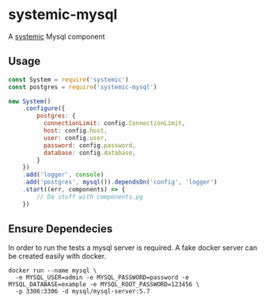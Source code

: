 # systemic-mysql
A [systemic](https://github.com/guidesmiths/systemic) Mysql component

## Usage
```js
const System = require('systemic')
const postgres = require('systemic-mysql')

new System()
    .configure({
        postgres: {
          connectionLimit: config.ConnectionLimit,
          host: config.host,
          user: config.user,
          password: config.password,
          database: config.database,
        }
    })
    .add('logger', console)
    .add('postgres', mysql()).dependsOn('config', 'logger')
    .start((err, components) => {
        // Do stuff with components.pg
    })
```

## Ensure Dependecies

In order to run the tests a mysql server is required. A fake docker server can be created easily with docker.

```
docker run --name mysql \
  -e MYSQL_USER=admin -e MYSQL_PASSWORD=password -e MYSQL_DATABASE=example -e MYSQL_ROOT_PASSWORD=123456 \
  -p 3306:3306 -d mysql/mysql-server:5.7
```
